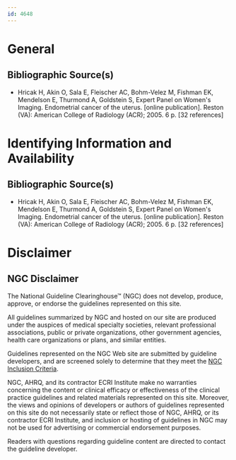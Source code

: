```yaml
---
id: 4648
---
```


# General

## Bibliographic Source(s)

- Hricak H, Akin O, Sala E, Fleischer AC, Bohm-Velez M, Fishman EK, Mendelson E, Thurmond A, Goldstein S, Expert Panel on Women's Imaging. Endometrial cancer of the uterus. [online publication]. Reston (VA): American College of Radiology (ACR); 2005. 6 p. [32 references]

# Identifying Information and Availability

## Bibliographic Source(s)

- Hricak H, Akin O, Sala E, Fleischer AC, Bohm-Velez M, Fishman EK, Mendelson E, Thurmond A, Goldstein S, Expert Panel on Women's Imaging. Endometrial cancer of the uterus. [online publication]. Reston (VA): American College of Radiology (ACR); 2005. 6 p. [32 references]

# Disclaimer

## NGC Disclaimer

The National Guideline Clearinghouse™ (NGC) does not develop, produce, approve, or endorse the guidelines represented on this site.

All guidelines summarized by NGC and hosted on our site are produced under the auspices of medical specialty societies, relevant professional associations, public or private organizations, other government agencies, health care organizations or plans, and similar entities.

Guidelines represented on the NGC Web site are submitted by guideline developers, and are screened solely to determine that they meet the [NGC Inclusion Criteria](/help-and-about/summaries/inclusion-criteria).

NGC, AHRQ, and its contractor ECRI Institute make no warranties concerning the content or clinical efficacy or effectiveness of the clinical practice guidelines and related materials represented on this site. Moreover, the views and opinions of developers or authors of guidelines represented on this site do not necessarily state or reflect those of NGC, AHRQ, or its contractor ECRI Institute, and inclusion or hosting of guidelines in NGC may not be used for advertising or commercial endorsement purposes.

Readers with questions regarding guideline content are directed to contact the guideline developer.

